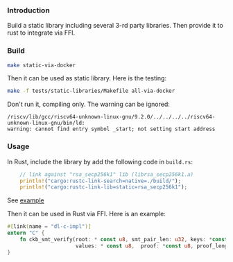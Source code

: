 ### Introduction
Build a static library including several 3-rd party libraries. Then provide it to rust to integrate via FFI.


### Build
```bash
make static-via-docker
```
Then it can be used as static library. Here is the testing:
```bash
make -f tests/static-libraries/Makefile all-via-docker
```
Don't run it, compiling only. The warning can be ignored:
```text
/riscv/lib/gcc/riscv64-unknown-linux-gnu/9.2.0/../../../../riscv64-unknown-linux-gnu/bin/ld: 
warning: cannot find entry symbol _start; not setting start address
```

### Usage
In Rust, include the library by add the following code in `build.rs`:
```Rust
    // link against "rsa_secp256k1" lib (librsa_secp256k1.a)
    println!("cargo:rustc-link-search=native=./build/");
    println!("cargo:rustc-link-lib=static=rsa_secp256k1");
```
See [example](https://github.com/nervosnetwork/ckb-std/pull/12/commits/6ddf0e4d890657ac49dcde5b930ad6a933320366)

Then it can be used in Rust via FFI. Here is an example:
```Rust
#[link(name = "dl-c-impl")]
extern "C" {
    fn ckb_smt_verify(root: * const u8, smt_pair_len: u32, keys: *const u8, 
                      values: * const u8,  proof: *const u8, proof_length: u32);
}
```
